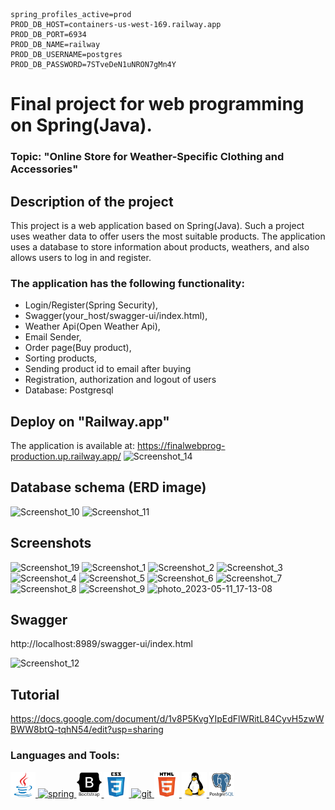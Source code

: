 ```properties
spring_profiles_active=prod
PROD_DB_HOST=containers-us-west-169.railway.app
PROD_DB_PORT=6934
PROD_DB_NAME=railway
PROD_DB_USERNAME=postgres
PROD_DB_PASSWORD=7STveDeN1uNRON7gMn4Y

```
# Final project for web programming on Spring(Java).

### **Topic**: "Online Store for Weather-Specific Clothing and Accessories"

## Description of the project
This project is a web application based on Spring(Java). 
Such a project uses weather data to offer users the most suitable products.
The application uses a database to store information about products, weathers, and also allows users to log in and register.

### The application has the following functionality:
* Login/Register(Spring Security), 
* Swagger(your_host/swagger-ui/index.html),
* Weather Api(Open Weather Api), 
* Email Sender, 
* Order page(Buy product),
* Sorting products, 
* Sending product id to email after buying
* Registration, authorization and logout of users
* Database: Postgresql

## Deploy on "Railway.app"

The application is available at: https://finalwebprog-production.up.railway.app/
![Screenshot_14](https://github.com/Baizaknew/finalwebprog/assets/102854080/2c361c89-93cf-493c-95b9-6f055046a48c)


## Database schema (ERD image)
![Screenshot_10](https://github.com/Baizaknew/finalwebprog/assets/102854080/d1b8701b-ed3a-4d76-bb31-dfd94713d5a4)
![Screenshot_11](https://github.com/Baizaknew/finalwebprog/assets/102854080/8fc79ac4-fd54-4742-b61d-52904d939e85)

## Screenshots
![Screenshot_19](https://github.com/Baizaknew/finalwebprog/assets/102854080/3fff7b3c-c2de-4ed9-89af-bb5c299408fa)
![Screenshot_1](https://github.com/Baizaknew/finalwebprog/assets/102854080/5c56b2d0-c3aa-44c8-9cf6-9427f840b52d)
![Screenshot_2](https://github.com/Baizaknew/finalwebprog/assets/102854080/93639a65-139a-4d92-8cd1-90a6b7bf19cd)
![Screenshot_3](https://github.com/Baizaknew/finalwebprog/assets/102854080/235356a9-4f15-463c-9801-5c94a3625355)
![Screenshot_4](https://github.com/Baizaknew/finalwebprog/assets/102854080/bbc81ad6-78fd-4635-8e25-1a9d6fd4f57f)
![Screenshot_5](https://github.com/Baizaknew/finalwebprog/assets/102854080/64ce6711-ce76-4a95-a31d-f4f2669e3e49)
![Screenshot_6](https://github.com/Baizaknew/finalwebprog/assets/102854080/cf4d2589-77d5-494e-b9ae-5fcc0c07d1c6)
![Screenshot_7](https://github.com/Baizaknew/finalwebprog/assets/102854080/a38c9bec-c48a-4765-854d-93f6a1517c80)
![Screenshot_8](https://github.com/Baizaknew/finalwebprog/assets/102854080/11e917d6-0073-4f23-a68f-55eb514bfed2)
![Screenshot_9](https://github.com/Baizaknew/finalwebprog/assets/102854080/1a15f361-2466-4385-a80b-15f9170c5afe)
![photo_2023-05-11_17-13-08](https://github.com/Baizaknew/finalwebprog/assets/102854080/9ed625b6-a061-4838-b284-d72730d0fe8c)

## Swagger
http://localhost:8989/swagger-ui/index.html

![Screenshot_12](https://github.com/Baizaknew/finalwebprog/assets/102854080/7e61d59d-c04e-4b14-b6bf-f853eb93fa57)

## Tutorial
https://docs.google.com/document/d/1v8P5KvgYIpEdFlWRitL84CyvH5zwWBWW8btQ-tqhN54/edit?usp=sharing

<h3 align="left">Languages and Tools:</h3>
<p align="left"> <a href="https://www.java.com" target="_blank" rel="noreferrer"> <img src="https://raw.githubusercontent.com/devicons/devicon/master/icons/java/java-original.svg" alt="java" width="40" height="40"/> </a> <a href="https://spring.io/" target="_blank" rel="noreferrer"> <img src="https://www.vectorlogo.zone/logos/springio/springio-icon.svg" alt="spring" width="40" height="40"/> </a> </align="left"> <a href="https://getbootstrap.com" target="_blank" rel="noreferrer"> <img src="https://raw.githubusercontent.com/devicons/devicon/master/icons/bootstrap/bootstrap-plain-wordmark.svg" alt="bootstrap" width="40" height="40"/> </a> <a href="https://www.w3schools.com/css/" target="_blank" rel="noreferrer"> <img src="https://raw.githubusercontent.com/devicons/devicon/master/icons/css3/css3-original-wordmark.svg" alt="css3" width="40" height="40"/> </a> <a href="https://git-scm.com/" target="_blank" rel="noreferrer"> <img src="https://www.vectorlogo.zone/logos/git-scm/git-scm-icon.svg" alt="git" width="40" height="40"/> </a> <a href="https://www.w3.org/html/" target="_blank" rel="noreferrer"> <img src="https://raw.githubusercontent.com/devicons/devicon/master/icons/html5/html5-original-wordmark.svg" alt="html5" width="40" height="40"/> </a> <a href="https://www.linux.org/" target="_blank" rel="noreferrer"> <img src="https://raw.githubusercontent.com/devicons/devicon/master/icons/linux/linux-original.svg" alt="linux" width="40" height="40"/> </a> <a href="https://www.postgresql.org" target="_blank" rel="noreferrer"> <img src="https://raw.githubusercontent.com/devicons/devicon/master/icons/postgresql/postgresql-original-wordmark.svg" alt="postgresql" width="40" height="40"/> </a> </p>
